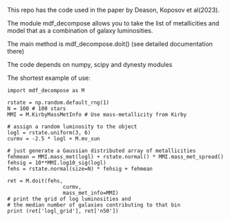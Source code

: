 This repo has the code used in the paper by Deason, Koposov et al(2023).

The module mdf_decompose allows you to take the list of metallicities and model that as a combination of galaxy luminosities.

The main method is mdf_decompose.doit() (see detailed documentation there)


The code depends on numpy, scipy and dynesty modules

The shortest example of use:
```
import mdf_decompose as M

rstate = np.random.default_rng(1)
N = 100 # 100 stars
MMI = M.KirbyMassMetInfo # Use mass-metallicity from Kirby

# assign a random luminosity to the object
logl = rstate.uniform(3, 6)
curmv = -2.5 * logl + M.mv_sun

# just generate a Gaussian distributed array of metallicities
fehmean = MMI.mass_met(logl) + rstate.normal() * MMI.mass_met_spread()
fehsig = 10**MMI.log10_sig(logl)
fehs = rstate.normal(size=N) * fehsig + fehmean

ret = M.doit(fehs,
                  curmv,
                  mass_met_info=MMI)
# print the grid of log luminosities and
# the median number of galaxies contributing to that bin
print (ret['logl_grid'], ret['n50'])
```
